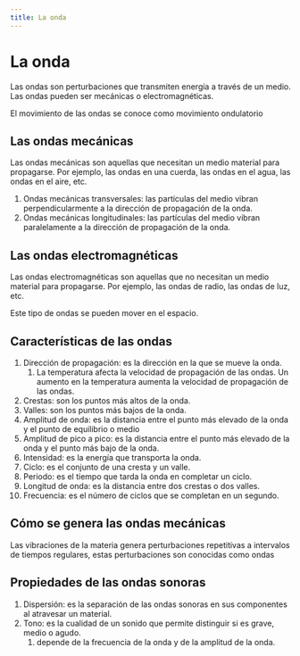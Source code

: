 ```yaml
---
title: La onda
---
```


# La onda

Las ondas son perturbaciones que transmiten energía a través de un medio. Las ondas pueden ser mecánicas o electromagnéticas.

El movimiento de las ondas se conoce como movimiento ondulatorio

## Las ondas mecánicas

Las ondas mecánicas son aquellas que necesitan un medio material para propagarse. Por ejemplo, las ondas en una cuerda, las ondas en el agua, las ondas en el aire, etc.

1. Ondas mecánicas transversales: las partículas del medio vibran perpendicularmente a la dirección de propagación de la onda.
2. Ondas mecánicas longitudinales: las partículas del medio vibran paralelamente a la dirección de propagación de la onda.

## Las ondas electromagnéticas

Las ondas electromagnéticas son aquellas que no necesitan un medio material para propagarse. Por ejemplo, las ondas de radio, las ondas de luz, etc.

Este tipo de ondas se pueden mover en el espacio.

## Características de las ondas

1. Dirección de propagación: es la dirección en la que se mueve la onda.
   1. La temperatura afecta la velocidad de propagación de las ondas. Un aumento en la temperatura aumenta la velocidad de propagación de las ondas.
2. Crestas: son los puntos más altos de la onda.
3. Valles: son los puntos más bajos de la onda.
4. Amplitud de onda: es la distancia entre el punto más elevado de la onda y el punto de equilibrio o medio
5. Amplitud de pico a pico: es la distancia entre el punto más elevado de la onda y el punto más bajo de la onda.
6. Intensidad: es la energía que transporta la onda. 
7. Ciclo: es el conjunto de una cresta y un valle.
8. Periodo: es el tiempo que tarda la onda en completar un ciclo.
9. Longitud de onda: es la distancia entre dos crestas o dos valles.
10. Frecuencia: es el número de ciclos que se completan en un segundo.

## Cómo se genera las ondas mecánicas

Las vibraciones de la materia genera perturbaciones repetitivas a intervalos de tiempos regulares, estas perturbaciones son conocidas como ondas

## Propiedades de las ondas sonoras

1. Dispersión: es la separación de las ondas sonoras en sus componentes al atravesar un material.
2. Tono: es la cualidad de un sonido que permite distinguir si es grave, medio o agudo.
   1. depende de la frecuencia de la onda y de la amplitud de la onda.
